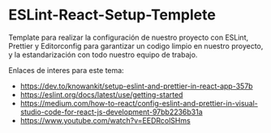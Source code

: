 # ESLint-React-Setup-Templete

Template para realizar la configuración de nuestro proyecto con ESLint, Prettier y Editorconfig para garantizar un codigo limpio en nuestro proyecto, y la estandarización con todo nuestro equipo de trabajo.

Enlaces de interes para este tema:

- https://dev.to/knowankit/setup-eslint-and-prettier-in-react-app-357b
- https://eslint.org/docs/latest/use/getting-started
- https://medium.com/how-to-react/config-eslint-and-prettier-in-visual-studio-code-for-react-js-development-97bb2236b31a
- https://www.youtube.com/watch?v=EEDRcolSHms
